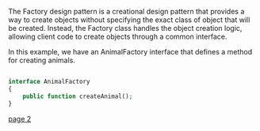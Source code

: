 
The Factory design pattern is a creational design pattern that provides a way to create objects 
without specifying the exact class of object that will be created. 
Instead, the Factory class handles the object creation logic, allowing client code to create objects through a common 
interface.


In this example, we have an AnimalFactory interface that defines a method for creating animals.

```php

interface AnimalFactory
{
    public function createAnimal();
}


```


[page 2](./page02.md)
